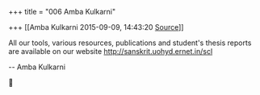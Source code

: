 +++
title = "006 Amba Kulkarni"

+++
[[Amba Kulkarni	2015-09-09, 14:43:20 [Source](https://groups.google.com/g/samskrita/c/Lv8pWfV1ZAw)]]



All our tools, various resources, publications and student's thesis reports are available on our website <http://sanskrit.uohyd.ernet.in/scl>  
  

-- Amba Kulkarni  
  

  



